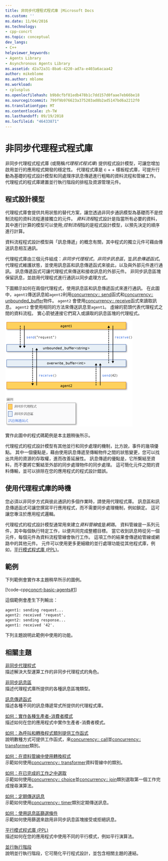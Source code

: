 ```yaml
---
title: 非同步代理程式程式庫 |Microsoft Docs
ms.custom: ''
ms.date: 11/04/2016
ms.technology:
- cpp-concrt
ms.topic: conceptual
dev_langs:
- C++
helpviewer_keywords:
- Agents Library
- Asynchronous Agents Library
ms.assetid: d2a72a31-8ba6-4220-ad7a-e403a6acaa42
author: mikeblome
ms.author: mblome
ms.workload:
- cplusplus
ms.openlocfilehash: b9b8cfbf81edb478b1c7dd157d0faae7eb66be18
ms.sourcegitcommit: 799f9b976623a375203ad8b2ad5147bd6a2212f0
ms.translationtype: MT
ms.contentlocale: zh-TW
ms.lasthandoff: 09/19/2018
ms.locfileid: "46433871"
---
```

# <a name="asynchronous-agents-library"></a>非同步代理程式程式庫

非同步代理程式程式庫 (或簡稱*代理程式程式庫*) 提供程式設計模型，可讓您增加啟用並行的應用程式開發的穩定性。 代理程式庫是 c + + 樣板程式庫，可提升行動為基礎的程式設計模型和同處理序訊息傳遞進行粗略的資料流程和管線工作。 代理程式的程式庫建置並行執行階段的排程及資源管理元件。

## <a name="programming-model"></a>程式設計模型

代理程式庫會提供共用狀態的替代方案，讓您透過非同步通訊模型為基礎而不是控制流程的資料流程連接獨立的元件。 *資料流程*程式設計是指當所有必要的資料，其中進行計算的模型可以使用;*控制流程*指的是程式設計模型，以預先決定的順序進行計算。

資料流程程式設計模型與「訊息傳遞」的概念有關，其中程式的獨立元件可藉由傳送訊息相互通訊。

代理程式庫由三個元件組成：*非同步代理程式*，*非同步訊息區*，並*訊息傳遞函式*。 代理程式維護狀態，並使用訊息區和訊息傳遞函式來彼此，以及與外部元件進行通訊。 訊息傳遞函式可讓代理程式來傳送和接收訊息的外部元件。 非同步訊息區塊保留訊息，並啟用代理程式進行通訊以同步處理方式。

下圖顯示如何在兩個代理程式，使用訊息區和訊息傳遞函式來進行通訊。 在此圖中，`agent1`傳送訊息給`agent2`利用[concurrency:: send](reference/concurrency-namespace-functions.md#send)函式和[concurrency:: unbounded_buffer](reference/unbounded-buffer-class.md)物件。 `agent2` 會使用[concurrency:: receive](reference/concurrency-namespace-functions.md#receive)函式來讀取訊息。 `agent2` 會使用相同的方法來傳送訊息至`agent1`。 虛線的箭頭代表代理程式之間的資料流程。 實心箭號連接它們寫入或讀取的訊息區塊的代理程式。

![代理程式庫的元件](../../parallel/concrt/media/agent_librarycomp.png "agent_librarycomp")

實作此圖中的程式碼範例是本主題稍後所示。

代理程式的程式設計模型有其他並行和同步處理的機制，比方說，事件的幾項優點。 其中一個優點是，藉由使用訊息傳遞至傳輸物件之間的狀態變更，您可以找出共用的資源的存取權，進而改善延展性。 訊息傳遞的優點是，它所繫結至資料，而不要將它繫結至外部的同步處理物件的同步處理。 這可簡化元件之間的資料傳輸，並可以排除在您的應用程式的程式設計錯誤。

## <a name="when-to-use-the-agents-library"></a>使用代理程式庫的時機

您必須以非同步方式與彼此通訊的多個作業時，請使用代理程式庫。 訊息區和訊息傳遞函式可讓您撰寫平行應用程式，而不需要同步處理機制，例如鎖定。 這可讓您專注於應用程式邏輯。

代理程式的程式設計模型通常用來建立*資料管線*或是*網路*。 資料管線是一系列元件，其中每個執行特定工作，以便共同完成整體目標。 當它收到訊息時從另一個元件，每個元件為資料流程管線會執行工作。 這項工作的結果會傳遞給管線或網路中的其他元件。 元件可以使用更多更細緻的並行處理功能從其他程式庫，例如，[平行模式程式庫 (PPL)](../../parallel/concrt/parallel-patterns-library-ppl.md)。

## <a name="example"></a>範例

下列範例會實作本主題稍早所示的圖例。

[!code-cpp[concrt-basic-agents#1](../../parallel/concrt/codesnippet/cpp/asynchronous-agents-library_1.cpp)]

這個範例會產生下列輸出：

```Output
agent1: sending request...
agent2: received 'request'.
agent2: sending response...
agent1: received '42'.
```

下列主題說明此範例中使用的功能。

## <a name="related-topics"></a>相關主題

[非同步代理程式](../../parallel/concrt/asynchronous-agents.md)<br/>
描述解決大型運算工作的非同步代理程式的角色。

[非同步訊息區](../../parallel/concrt/asynchronous-message-blocks.md)<br/>
描述代理程式庫所提供的各種訊息區塊類型。

[訊息傳遞函式](../../parallel/concrt/message-passing-functions.md)<br/>
描述各種不同的訊息傳遞常式所提供的代理程式庫。

[如何：實作各種生產者-消費者模式](../../parallel/concrt/how-to-implement-various-producer-consumer-patterns.md)<br/>
描述如何在您的應用程式中實作生產者-消費者模式。

[如何：為呼叫和轉換程式類別提供工作函式](../../parallel/concrt/how-to-provide-work-functions-to-the-call-and-transformer-classes.md)<br/>
說明數種方式可提供工作函式，來[concurrency:: call](../../parallel/concrt/reference/call-class.md)並[concurrency:: transformer](../../parallel/concrt/reference/transformer-class.md)類別。

[如何：在資料管線中使用轉換程式](../../parallel/concrt/how-to-use-transformer-in-a-data-pipeline.md)<br/>
示範如何使用[concurrency:: transformer](../../parallel/concrt/reference/transformer-class.md)資料管線中的類別。

[如何：在已完成的工作之中選取](../../parallel/concrt/how-to-select-among-completed-tasks.md)<br/>
示範如何使用[concurrency:: choice](../../parallel/concrt/reference/choice-class.md)並[concurrency:: join](../../parallel/concrt/reference/join-class.md)類別選取第一個工作完成搜尋演算法。

[如何：定期傳送訊息](../../parallel/concrt/how-to-send-a-message-at-a-regular-interval.md)<br/>
示範如何使用[concurrency:: timer](../../parallel/concrt/reference/timer-class.md)類別定期傳送訊息。

[如何：使用訊息區篩選條件](../../parallel/concrt/how-to-use-a-message-block-filter.md)<br/>
示範如何使用篩選來啟用非同步訊息區塊接受或拒絕訊息。

[平行模式程式庫 (PPL)](../../parallel/concrt/parallel-patterns-library-ppl.md)<br/>
描述如何在您的應用程式中使用不同的平行模式，例如平行演算法。

[並行執行階段](../../parallel/concrt/concurrency-runtime.md)<br/>
說明並行執行階段，它可簡化平行程式設計，並包含相關主題的連結。

